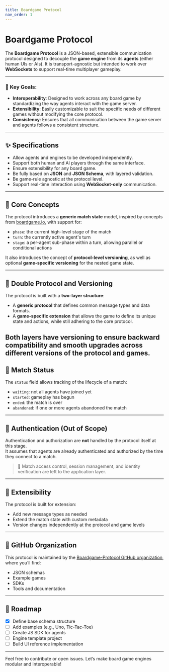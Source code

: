 ```yaml
---
title: Boardgame Protocol
nav_order: 1
---
```


# Boardgame Protocol

The **Boardgame Protocol** is a JSON-based, extensible communication protocol designed to decouple the **game engine** from its **agents** (either human UIs or AIs). It is transport-agnostic but intended to work over **WebSockets** to support real-time multiplayer gameplay.

---

### 🔑 Key Goals:
- **Interoperability**: Designed to work across any board game by standardizing the way agents interact with the game server.
- **Extensibility**: Easily customizable to suit the specific needs of different games without modifying the core protocol.
- **Consistency**: Ensures that all communication between the game server and agents follows a consistent structure.


---

## ✨ Specifications

- Allow agents and engines to be developed independently.
- Support both human and AI players through the same interface.
- Ensure extensibility for any board game.
- Be fully based on **JSON** and **JSON Schema**, with layered validation.
- Be game-rule agnostic at the protocol level.
- Support real-time interaction using **WebSocket-only** communication.

---

## 🧩 Core Concepts

The protocol introduces a **generic match state** model, inspired by concepts from [boardgame.io](https://boardgame.io/), with support for:

- `phase`: the current high-level stage of the match  
- `turn`: the currently active agent's turn  
- `stage`: a per-agent sub-phase within a turn, allowing parallel or conditional actions

It also introduces the concept of **protocol-level versioning**, as well as optional **game-specific versioning** for the nested game state.

---

## 🧬 Double Protocol and Versioning

The protocol is built with a **two-layer structure**:

- A **generic protocol** that defines common message types and data formats.
- A **game-specific extension** that allows the game to define its unique state and actions, while still adhering to the core protocol.

Both layers have versioning to ensure backward compatibility and smooth upgrades across different versions of the protocol and games.
---

## 🚦 Match Status

The `status` field allows tracking of the lifecycle of a match:

- `waiting`: not all agents have joined yet  
- `started`: gameplay has begun  
- `ended`: the match is over  
- `abandoned`: if one or more agents abandoned the match

---

## 🔐 Authentication (Out of Scope)

Authentication and authorization are **not** handled by the protocol itself at this stage.  
It assumes that agents are already authenticated and authorized by the time they connect to a match.

> 🔸 Match access control, session management, and identity verification are left to the application layer.

---

## 🧠 Extensibility

The protocol is built for extension:

- Add new message types as needed  
- Extend the match state with custom metadata  
- Version changes independently at the protocol and game levels  

---

## 🔗 GitHub Organization

This protocol is maintained by the [Boardgame-Protocol GitHub organization](https://github.com/Boardgame-Protocol), where you’ll find:

- JSON schemas  
- Example games  
- SDKs  
- Tools and documentation  

---

## 📅 Roadmap

- [x] Define base schema structure  
- [ ] Add examples (e.g., Uno, Tic-Tac-Toe)  
- [ ] Create JS SDK for agents  
- [ ] Engine template project  
- [ ] Build UI reference implementation  

---

Feel free to contribute or open issues. Let’s make board game engines modular and interoperable!